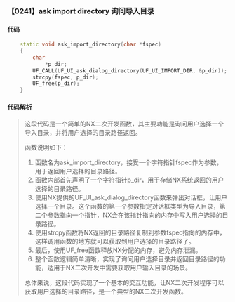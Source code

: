 ### 【0241】ask import directory 询问导入目录

#### 代码

```cpp
    static void ask_import_directory(char *fspec)  
    {  
        char  
            *p_dir;  
        UF_CALL(UF_UI_ask_dialog_directory(UF_UI_IMPORT_DIR, &p_dir));  
        strcpy(fspec, p_dir);  
        UF_free(p_dir);  
    }

```

#### 代码解析

> 这段代码是一个简单的NX二次开发函数，其主要功能是询问用户选择一个导入目录，并将用户选择的目录路径返回。
>
> 函数说明如下：
>
> 1. 函数名为ask_import_directory，接受一个字符指针fspec作为参数，用于返回用户选择的目录路径。
> 2. 函数内部首先声明了一个字符指针p_dir，用于存储NX系统返回的用户选择的目录路径。
> 3. 使用NX提供的UF_UI_ask_dialog_directory函数来弹出对话框，让用户选择一个目录。这个函数的第一个参数指定对话框类型为导入目录，第二个参数指向一个指针，NX会在该指针指向的内存中写入用户选择的目录路径。
> 4. 使用strcpy函数将NX返回的目录路径复制到参数fspec指向的内存中，这样调用函数的地方就可以获取到用户选择的目录路径了。
> 5. 最后，使用UF_free函数释放NX分配的内存，避免内存泄漏。
> 6. 整个函数逻辑简单清晰，实现了询问用户选择目录并返回目录路径的功能，适用于NX二次开发中需要获取用户输入目录的场景。
>
> 总体来说，这段代码实现了一个基本的交互功能，让NX二次开发程序可以获取用户选择的目录路径，是一个典型的NX二次开发函数。
>

